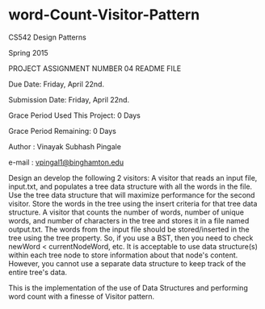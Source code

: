# word-Count-Visitor-Pattern

CS542 Design Patterns

Spring 2015

PROJECT ASSIGNMENT NUMBER 04 README FILE



Due Date: Friday, April 22nd.

Submission Date: Friday, April 22nd.

Grace Period Used This Project: 0 Days

Grace Period Remaining: 0 Days

Author   : Vinayak Subhash Pingale

e-mail   : vpingal1@binghamton.edu

Design an develop the following 2 visitors:
A visitor that reads an input file, input.txt, and populates a tree data structure with all the words in the file. Use the tree data structure that will maximize performance for the second visitor. Store the words in the tree using the insert criteria for that tree data structure.
A visitor that counts the number of words, number of unique words, and number of characters in the tree and stores it in a file named output.txt.
The words from the input file should be stored/inserted in the tree using the tree property. So, if you use a BST, then you need to check newWord < currentNodeWord, etc.
It is acceptable to use data structure(s) within each tree node to store information about that node's content. However, you cannot use a separate data structure to keep track of the entire tree's data.


This is the implementation of the use of Data Structures and performing word count with a finesse of Visitor pattern.
